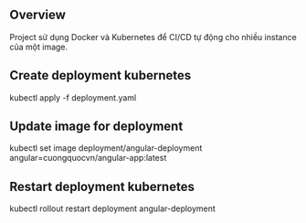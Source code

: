 ## Overview

Project sử dụng Docker và Kubernetes để CI/CD tự động cho nhiều instance của một image.

## Create deployment kubernetes

kubectl apply -f deployment.yaml

## Update image for deployment

kubectl set image deployment/angular-deployment angular=cuongquocvn/angular-app:latest

## Restart deployment kubernetes

kubectl rollout restart deployment angular-deployment
